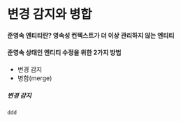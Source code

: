 # 변경 감지와 병합

#### 준영속 엔티티란? 영속성 컨텍스트가 더 이상 관리하지 않는 엔티티

#### 준영속 상태인 엔티티 수정을 위한 2가지 방법
  - 변경 감지
  - 병합(merge)

##### 변경 감지
`
ddd
`
